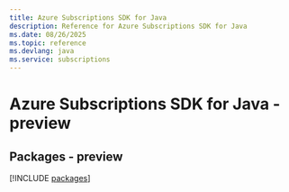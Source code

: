 ```yaml
---
title: Azure Subscriptions SDK for Java
description: Reference for Azure Subscriptions SDK for Java
ms.date: 08/26/2025
ms.topic: reference
ms.devlang: java
ms.service: subscriptions
---
```

# Azure Subscriptions SDK for Java - preview
## Packages - preview
[!INCLUDE [packages](subscriptions-index.md)]